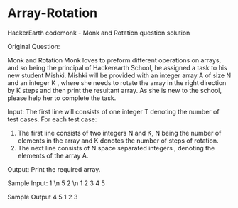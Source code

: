 # Array-Rotation
HackerEarth codemonk - Monk and Rotation question solution

Original Question:

Monk and Rotation
Monk loves to preform different operations on arrays, and so being the principal of Hackerearth School, he assigned a task to his new student Mishki. Mishki will be provided with an integer array A of size N and an integer K , where she needs to rotate the array in the right direction by K steps and then print the resultant array. As she is new to the school, please help her to complete the task.

Input:
The first line will consists of one integer T denoting the number of test cases.
For each test case:
1) The first line consists of two integers N and K, N being the number of elements in the array and K denotes the number of steps of rotation.
2) The next line consists of N space separated integers , denoting the elements of the array A.

Output:
Print the required array.

Sample Input:
1 \n
5 2 \n
1 2 3 4 5

Sample Output
4 5 1 2 3
